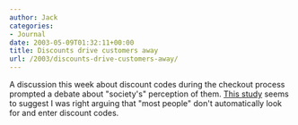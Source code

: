 ```yaml
---
author: Jack
categories:
- Journal
date: 2003-05-09T01:32:11+00:00
title: Discounts drive customers away
url: /2003/discounts-drive-customers-away/
---
```


A discussion this week about discount codes during the checkout process prompted a debate about "society's" perception of them. [This study][1] seems to suggest I was right arguing that "most people" don't automatically look for and enter discount codes.

 [1]: http://www.internetretailer.com/dailynews.asp?id=8568